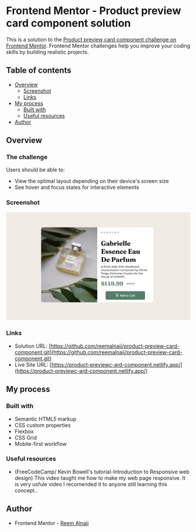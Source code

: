 # Frontend Mentor - Product preview card component solution

This is a solution to the [Product preview card component challenge on Frontend Mentor](https://www.frontendmentor.io/challenges/product-preview-card-component-GO7UmttRfa). Frontend Mentor challenges help you improve your coding skills by building realistic projects. 

## Table of contents

- [Overview](#overview)
  - [Screenshot](#screenshot)
  - [Links](#links)
- [My process](#my-process)
  - [Built with](#built-with)
  - [Useful resources](#useful-resources)
- [Author](#author)


## Overview

### The challenge

Users should be able to:

- View the optimal layout depending on their device's screen size
- See hover and focus states for interactive elements

### Screenshot

![Alt text](product-preview.png)

### Links

- Solution URL: [https://github.com/reemalnaji/product-preview-card-component.git](https://github.com/reemalnaji/product-preview-card-component.git)
- Live Site URL: [https://product-previewc-ard-component.netlify.app/](https://product-previewc-ard-component.netlify.app/)

## My process

### Built with

- Semantic HTML5 markup
- CSS custom properties
- Flexbox
- CSS Grid
- Mobile-first workflow


### Useful resources

- (FreeCodeCamp/ Kevin Bowell's tutorial-Introduction to Responsive web design)  This video taught me how to make my web page responsive. It is very usfule video I recomended it to anyone still learning this concept..


## Author

- Frontend Mentor - [Reem Alnaji](https://www.frontendmentor.io/profile/reemalnaji)

